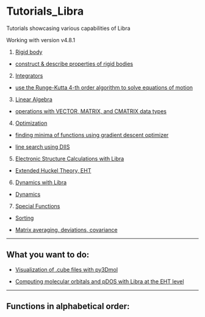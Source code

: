 # Tutorials_Libra
Tutorials showcasing various capabilities of Libra

Working with version v4.8.1


1. [Rigid body](Tutorials_1_Rigid_Body)

  - [construct & describe properties of rigid bodies](Tutorials_1_Rigid_Body/Tutorial1_Rigid_Body_setup.ipynb)


2. [Integrators](Tutorials_2_Integrators)

  - [use the Runge-Kutta 4-th order algorithm to solve equations of motion](Tutorials_2_Integrators/Tutorial1_RK4.ipynb)


3. [Linear Algebra](Tutorials_3_Linear_Algebra)

  - [operations with VECTOR, MATRIX, and CMATRIX data types](Tutorials_3_Linear_Algebra/Tutorial1_Data_types.ipynb)


4. [Optimization](Tutorials_4_Optimization)

  - [finding minima of functions using gradient descent optimizer](Tutorials_4_Optimization/Tutorial1_Gradient_descent.ipynb)

  - [line search using DIIS](Tutorials_4_Optimization/Tutorial2_DIIS.ipynb)


5. [Electronic Structure Calculations with Libra](Tutorials_5_Electronic_Structure)

  - [Extended Huckel Theory, EHT](Tutorials_5_Electronic_Structure/1_EHT/Tutorial_1.ipynb)


6. [Dynamics with Libra](Tutorials_6_Dynamics)

  - [Dynamics](Tutorials_6_Dynamics/Tutorial1_NVE_Dynamics.ipynb)


7. [Special Functions](Tutorials_7_Special_functions)

  - [Sorting](Tutorials_7_Special_functions/Tutorial-1-special-functions/Special_functions.ipynb)

  - [Matrix averaging, deviations, covariance](Tutorials_7_Special_functions/Tutorial-1-special-functions/Special_functions.ipynb)



_______________________________

## What you want to do:

* [Visualization of .cube files with py3Dmol](Tutorials_5_Electronic_Structure/1_EHT/Tutorial_1.ipynb)

* [Computing molecular orbitals and pDOS with Libra at the EHT level](Tutorials_5_Electronic_Structure/1_EHT/Tutorial_1.ipynb)




_______________________________


## Functions in alphabetical order:




